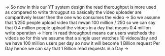 -> So now in this our YT system design the read theroughput is more used as compared to write througput so basically the video uploader are comparitvely lesser then the one who consumes the video
-> So we assume that 1/250 people upload video that mwan 100 million / 250 so we can say that 0.4 million people upload the vidoes in a day that means 0.4 million write operation
-> Here in read throughput means our users watcheds the videos so for this we assume that a single user watches 10 videos/day and we have 100 million users per day so now it will become 1 Billion request Per Day hence we can say that 1 Billion read requests in a Day
-> 